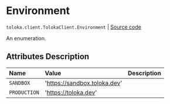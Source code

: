# Environment
`toloka.client.TolokaClient.Environment` | [Source code](https://github.com/Toloka/toloka-kit/blob/v1.2.1/src/client/__init__.py#L245)

An enumeration.

## Attributes Description

| Name | Value | Description |
| :------| :-----------| :----------| 
`SANDBOX`|'https://sandbox.toloka.dev'|
`PRODUCTION`|'https://toloka.dev'|
